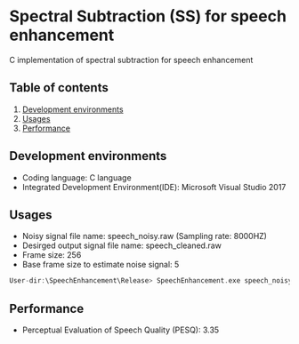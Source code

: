 # Spectral Subtraction (SS) for speech enhancement
C implementation of spectral subtraction for speech enhancement

## Table of contents
1. [Development environments](#dev_env)
2. [Usages](#usage)
3. [Performance](#performance)

## Development environments <a name="dev_env"></a>
* Coding language: C language
* Integrated Development Environment(IDE): Microsoft Visual Studio 2017

## Usages <a name="usage"></a>
* Noisy signal file name: speech_noisy.raw (Sampling rate: 8000HZ)
* Desirged output signal file name: speech_cleaned.raw
* Frame size: 256
* Base frame size to estimate noise signal: 5
```c
User-dir:\SpeechEnhancement\Release> SpeechEnhancement.exe speech_noisy.raw speech_cleaned.raw 256 5
```

## Performance <a name="performance"></a>
* Perceptual Evaluation of Speech Quality (PESQ): 3.35
